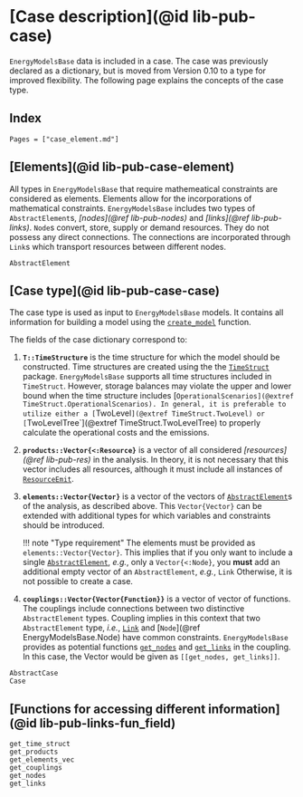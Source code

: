 # [Case description](@id lib-pub-case)

`EnergyModelsBase` data is included in a case.
The case was previously declared as a dictionary, but is moved from Version 0.10 to a type for improved flexibility.
The following page explains the concepts of the case type.

## Index

```@index
Pages = ["case_element.md"]
```

## [Elements](@id lib-pub-case-element)

All types in `EnergyModelsBase` that require mathemeatical constraints are considered as elements.
Elements allow for the incorporations of mathematical constraints.
`EnergyModelsBase` includes two types of `AbstractElement`s, *[nodes](@ref lib-pub-nodes)* and *[links](@ref lib-pub-links)*.
`Node`s convert, store, supply or demand resources.
They do not possess any direct connections.
The connections are incorporated through `Link`s which transport resources between different nodes.

```@docs
AbstractElement
```

## [Case type](@id lib-pub-case-case)

The case type is used as input to `EnergyModelsBase` models.
It contains all information for building a model using the [`create_model`](@ref) function.

The fields of the case dictionary correspond to:

1. **`T::TimeStructure`** is the time structure for which the model should be constructed.
   Time structures are created using the the [`TimeStruct`](https://sintefore.github.io/TimeStruct.jl/stable/) package.
   `EnergyModelsBase` supports all time structures included in `TimeStruct`.
   However, storage balances may violate the upper and lower bound when the time structure includes [`OperationalScenarios](@extref TimeStruct.OperationalScenarios).
   In general, it is preferable to utilize either a [`TwoLevel`](@extref TimeStruct.TwoLevel) or [`TwoLevelTree`](@extref TimeStruct.TwoLevelTree) to properly calculate the operational costs and the emissions.
2. **`products::Vector{<:Resource}`** is a vector of all considered *[resources](@ref lib-pub-res)* in the analysis.
   In theory, it is not necessary that this vector includes all resources, although it must include all instances of [`ResourceEmit`](@ref).
3. **`elements::Vector{Vector}`** is a vector of the vectors of [`AbstractElement`](@ref)s of the analysis, as described above.
   This `Vector{Vector}` can be extended with additional types for which variables and constraints should be introduced.

   !!! note "Type requirement"
       The elements must be provided as `elements::Vector{Vector}`.
       This implies that if you only want to include a single [`AbstractElement`](@ref), *e.g.*, only a `Vector{<:Node}`, you **must** add an additional empty vector of an `AbstractElement`, *e.g.*, `Link`
       Otherwise, it is not possible to create a case.

4. **`couplings::Vector{Vector{Function}}`** is a vector of vector of functions.
   The couplings include connections between two distinctive `AbstractElement` types.
   Coupling implies in this context that two `AbstractElement` type, *i.e.*, [`Link`](@ref) and [`Node`](@ref EnergyModelsBase.Node) have common constraints.
   `EnergyModelsBase` provides as potential functions [`get_nodes`](@ref) and [`get_links`](@ref) in the coupling.
   In this case, the Vector would be given as `[[get_nodes, get_links]]`.

```@docs
AbstractCase
Case
```

## [Functions for accessing different information](@id lib-pub-links-fun_field)

```@docs
get_time_struct
get_products
get_elements_vec
get_couplings
get_nodes
get_links
```
